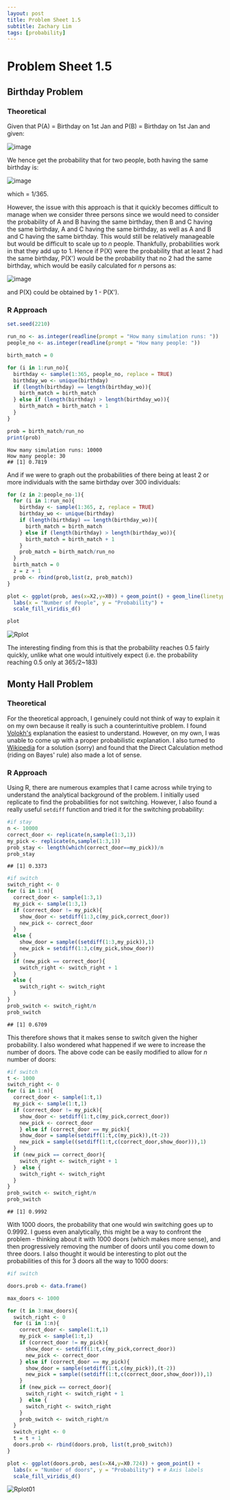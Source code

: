 ```yaml
---
layout: post
title: Problem Sheet 1.5
subtitle: Zachary Lim
tags: [probability]
---
```

Problem Sheet 1.5
===============

## Birthday Problem 

### Theoretical 

Given that P(A) = Birthday on 1st Jan and P(B) = Birthday on 1st Jan and given:

![image](https://user-images.githubusercontent.com/68678549/96849088-c4cf6a00-1487-11eb-9fb1-895e02aeff2f.png)

We hence get the probability that for two people, both having the same birthday is:

![image](https://user-images.githubusercontent.com/68678549/96849261-fa745300-1487-11eb-8814-1973ad0f37db.png)

which = 1/365. 

However, the issue with this approach is that it quickly becomes difficult to manage when we consider three persons since we would need to consider the probability of A and B having the same birthday, then B and C having the same birthday, A and C having the same birthday, as well as A and B and C having the same birthday. This would still be relatively manageable but would be difficult to scale up to *n* people. Thankfully, probabilities work in that they add up to 1. Hence if P(X) were the probability that at least 2 had the same birthday, P(X') would be the probability that no 2 had the same birthday, which would be easily calculated for *n* persons as:

![image](https://user-images.githubusercontent.com/68678549/96850087-fe54a500-1488-11eb-9651-cd104dbc39cb.png)

and P(X) could be obtained by 1 - P(X'). 

### R Approach

```R
set.seed(2210)

run_no <- as.integer(readline(prompt = "How many simulation runs: "))
people_no <- as.integer(readline(prompt = "How many people: "))

birth_match = 0

for (i in 1:run_no){
  birthday <- sample(1:365, people_no, replace = TRUE)
  birthday_wo <- unique(birthday)
  if (length(birthday) == length(birthday_wo)){
    birth_match = birth_match
  } else if (length(birthday) > length(birthday_wo)){
    birth_match = birth_match + 1
  }
}

prob = birth_match/run_no
print(prob)
```

```
How many simulation runs: 10000
How many people: 30
## [1] 0.7819
```

And if we were to graph out the probabilities of there being at least 2 or more individuals with the same birthday over 300 individuals:

```R
for (z in 2:people_no-1){
  for (i in 1:run_no){
    birthday <- sample(1:365, z, replace = TRUE)
    birthday_wo <- unique(birthday)
    if (length(birthday) == length(birthday_wo)){
      birth_match = birth_match
    } else if (length(birthday) > length(birthday_wo)){
      birth_match = birth_match + 1
    }
    prob_match = birth_match/run_no
  }
  birth_match = 0
  z = z + 1
  prob <- rbind(prob,list(z, prob_match))
}

plot <- ggplot(prob, aes(x=X2,y=X0)) + geom_point() + geom_line(linetype="solid",color="red",size=1) +
  labs(x = "Number of People", y = "Probability") + 
  scale_fill_viridis_d()

plot
```

![Rplot](https://user-images.githubusercontent.com/68678549/96858831-598b9500-1493-11eb-9aaa-e7b9c865e6d1.png)

The interesting finding from this is that the probability reaches 0.5 fairly quickly, unlike what one would intuitively expect (i.e. the probability reaching 0.5 only at 365/2~183)

## Monty Hall Problem

### Theoretical

For the theoretical approach, I genuinely could not think of way to explain it on my own because it really is such a counterintuitive problem. I found [Volokh's](https://www.washingtonpost.com/news/volokh-conspiracy/wp/2015/03/02/an-easy-answer-to-the-infamous-monty-hall-problem/) explanation the easiest to understand. However, on my own, I was unable to come up with a proper probabilistic explanation. I also turned to [Wikipedia](https://en.wikipedia.org/wiki/Monty_Hall_problem#Direct_calculation) for a solution (sorry) and found that the Direct Calculation method (riding on Bayes' rule) also made a lot of sense. 

### R Approach

Using R, there are numerous examples that I came across while trying to understand the analytical background of the problem. I initially used replicate to find the probabilities for not switching. However, I also found a really useful `setdiff` function and tried it for the switching probability: 

```R
#if stay
n <- 10000
correct_door <- replicate(n,sample(1:3,1))
my_pick <- replicate(n,sample(1:3,1))
prob_stay <- length(which(correct_door==my_pick))/n
prob_stay
```
```
## [1] 0.3373
```

```R
#if switch
switch_right <- 0
for (i in 1:n){
  correct_door <- sample(1:3,1)
  my_pick <- sample(1:3,1)
  if (correct_door != my_pick){
    show_door <- setdiff(1:3,c(my_pick,correct_door))
    new_pick <- correct_door
  }
  else {
    show_door = sample((setdiff(1:3,my_pick)),1)
    new_pick = setdiff(1:3,c(my_pick,show_door))
  } 
  if (new_pick == correct_door){
    switch_right <- switch_right + 1
  }
  else {
    switch_right <- switch_right
  }
}
prob_switch <- switch_right/n
prob_switch
```

 ```
## [1] 0.6709
 ```

This therefore shows that it makes sense to switch given the higher probability. I also wondered what happened if we were to increase the number of doors. The above code can be easily modified to allow for *n* number of doors:

```R
#if switch
t <- 1000
switch_right <- 0
for (i in 1:n){
  correct_door <- sample(1:t,1)
  my_pick <- sample(1:t,1)
  if (correct_door != my_pick){
    show_door <- setdiff(1:t,c(my_pick,correct_door))
    new_pick <- correct_door
    } else if (correct_door == my_pick){
    show_door = sample(setdiff(1:t,c(my_pick)),(t-2))
    new_pick = sample((setdiff(1:t,c(correct_door,show_door))),1)
  } 
  if (new_pick == correct_door){
    switch_right <- switch_right + 1
  }  else {
    switch_right <- switch_right
  }
}
prob_switch <- switch_right/n
prob_switch
```

```
## [1] 0.9992
```

With 1000 doors, the probability that one would win switching goes up to 0.9992. I guess even analytically, this might be a way to confront the problem - thinking about it with 1000 doors (which makes more sense), and then progressively removing the number of doors until you come down to three doors. I also thought it would be interesting to plot out the probabilities of this for 3 doors all the way to 1000 doors:

```R
#if switch

doors.prob <- data.frame()

max_doors <- 1000

for (t in 3:max_doors){
  switch_right <- 0
  for (i in 1:n){
    correct_door <- sample(1:t,1)
    my_pick <- sample(1:t,1)
    if (correct_door != my_pick){
      show_door <- setdiff(1:t,c(my_pick,correct_door))
      new_pick <- correct_door
    } else if (correct_door == my_pick){
      show_door = sample(setdiff(1:t,c(my_pick)),(t-2))
      new_pick = sample((setdiff(1:t,c(correct_door,show_door))),1)
    } 
    if (new_pick == correct_door){
      switch_right <- switch_right + 1
    }  else {
      switch_right <- switch_right
    }
    prob_switch <- switch_right/n
  }
  switch_right <- 0 
  t = t + 1
  doors.prob <- rbind(doors.prob, list(t,prob_switch))
}

plot <- ggplot(doors.prob, aes(x=X4,y=X0.724)) + geom_point() +
  labs(x = "Number of doors", y = "Probability") + # Axis labels
  scale_fill_viridis_d()
```

![Rplot01](https://user-images.githubusercontent.com/68678549/96888392-26a7c800-14b8-11eb-995c-2c45073f2127.png)



 
